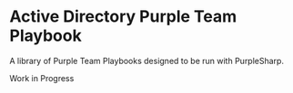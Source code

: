 # Active Directory Purple Team Playbook

A library of Purple Team Playbooks designed to be run with PurpleSharp.

Work in Progress
